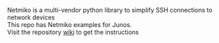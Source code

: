 Netmiko is a multi-vendor python library to simplify SSH connections to network devices   
This repo has Netmiko examples for Junos.  
Visit the repository [wiki](https://github.com/ksator/junos_automation_with_netmiko/wiki) to get the instructions  


